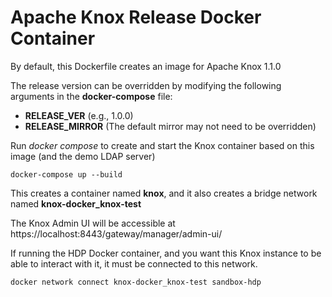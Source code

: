 # Apache Knox Release Docker Container

By default, this Dockerfile creates an image for Apache Knox 1.1.0

The release version can be overridden by modifying the following arguments in the __docker-compose__ file:
  * __RELEASE_VER__ (e.g., 1.0.0)
  * __RELEASE_MIRROR__ (The default mirror may not need to be overridden)

Run *docker compose* to create and start the Knox container based on this image (and the demo LDAP server)

    docker-compose up --build

This creates a container named __knox__, and it also creates a bridge network named __knox-docker_knox-test__

The Knox Admin UI will be accessible at https://localhost:8443/gateway/manager/admin-ui/


If running the HDP Docker container, and you want this Knox instance to be able to interact with it, it must be connected to this network.

    docker network connect knox-docker_knox-test sandbox-hdp




